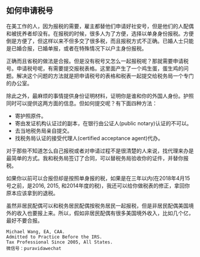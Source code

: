 ## 如何申请税号

在美工作的人，因为报税的需要，雇主都替他们申请好社安号，但是他们的人配偶和被抚养者却没有。在报税的时候，很多人为了方便，选择以单身身份报税。方便倒是方便了，但这样以来不但多交了很多税，而且报税方式不正确。已婚人士只能是已婚合报，已婚单报，或者在特殊情况下以户主身份报税。

正确而且省税的做法是合报。但是没有税号又怎么一起报税呢？那就需要申请税号。申请税号呢，有需要提交报税表格。这里面产生了一个鸡生蛋，蛋生鸡的问题。解决这个问题的方法就是把申请税号的表格和税表一起提交给税务局一个专门的办公室。

除此之外，最麻烦的事情提供身份证明材料，证明你是谁和你的外国人身份。护照同时可以提供这两方面的信息。但如何提交呢？有下面四种方法：

* 寄护照原件。 
* 寄由发证机构认证过的副本，在银行由公证人(public notary)认证的不可以。
* 去当地税务局亲自提交。
* 找税务局认证的接受代理人(certified acceptance agent)代办。

对于那些不知道怎么自己报税或者对申请过程不是很清楚的人来说，找代理来办是最简单的方式。我和税务局签订了合同，可以替税务局验收你的证件，并替你报税。

如果你以前可以合报但却是按照单身报的税，如果是在三年以内(在2018年4月15号之前，是2016, 2015, 和2014年度的税)，我还可以给你做税表的修正，拿回你原本应该拿到的退税。

虽然非居民配偶可以和税务居民配偶按税务居民一起报税，但是非居民配偶美国境外的收入也要报上来。所以，假如非居民配偶有很多美国境外收入，比如几个亿，最好不要合报。

```
Michael Wang, EA, CAA.
Admitted to Practice Before the IRS.
Tax Professional Since 2005, All States.
微信号：puravidawechat
```